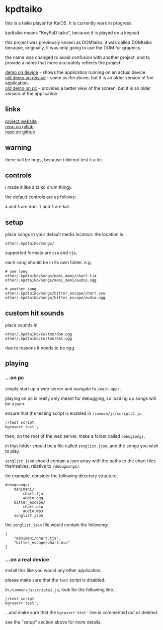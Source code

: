 # kpdtaiko
this is a taiko player for KaiOS. It is currently work in progress.

kpdtaiko means "KeyPaD taiko", because it is played on a keypad.

this project was previously known as DOMtaiko. it was called DOMtaiko because, originally, it was only going to use the DOM for graphics.

the name was changed to avoid confusion with another project, and to provide a name that more accurately reflects the project.

[demo on device](https://www.youtube.com/watch?v=OB_leU3yVsg) - shows the application running on an actual device.  
[old demo on device](https://youtu.be/BOYv75n20d8) - same as the above, but it is an older version of the application.  
[old demo on pc](https://youtu.be/IpsZ50q9ujw) - provides a better view of the screen, but it is an older version of the application.

## links
[project website](https://alego.web.fc2.com/kaiosapps/kpdtaiko/)  
[repo on gitlab](https://gitlab.com/ale4710/kpdtaiko)  
[repo on github](https://github.com/ale4710/kpdtaiko)

## warning
there will be bugs, because i did not test it a lot.

## controls
i made it like a taiko drum thingy.

the default controls are as follows:

`4` and `6` are don. `1` and `3` are kat.

## setup
place songs in your default media location. the location is

	other/.kpdtaiko/songs/

supported formats are `osu` and `tja`.

each song should be in its own folder. e.g.

	# one song
	other/.kpdtaiko/songs/mani_mani/chart.tja
	other/.kpdtaiko/songs/mani_mani/audio.ogg
	
	# another song
	other/.kpdtaiko/songs/bitter_escape/chart.osu
	other/.kpdtaiko/songs/bitter_escape/audio.ogg

## custom hit sounds
place sounds in

	other/.kpdtaiko/custom/don.ogg
	other/.kpdtaiko/custom/kat.ogg

due to reasons it needs to be ogg.

## playing

### ...on pc
simply start up a web server and navigate to `/main-app/`.

playing on pc is really only meant for debugging, so loading up songs will be a pain.

ensure that the testing script is enabled in `/common/js/scripts2.js`:

	//test script
	bg+user+'test',

then, on the root of the web server, make a folder called `debugsongs`.

in that folder should be a file called `songlist.json`, and the songs you wish to play.

`songlist.json` should contain a json array with the paths to the chart files themselves, relative to `/debugsongs/`.

for example, consider the following directory structure.

	debugsongs/
		manimani/
			chart.tja
			audio.ogg
		bitter_escape/
			chart.osu
			audio.mp3
		songlist.json

the `songlist.json` file would contain the following:

	[
		"manimani/chart.tja",
		"bitter_escape/chart.osu"
	]

### ...on a real device
install this like you would any other application.

please make sure that the `test` script is disabled.

in `/common/js/scripts2.js`, look for the following line...

	//test script
	bg+user+'test',

...and make sure that the `bg+user+'test'` line is commented out or deleted.

see the "setup" section above for more details.
